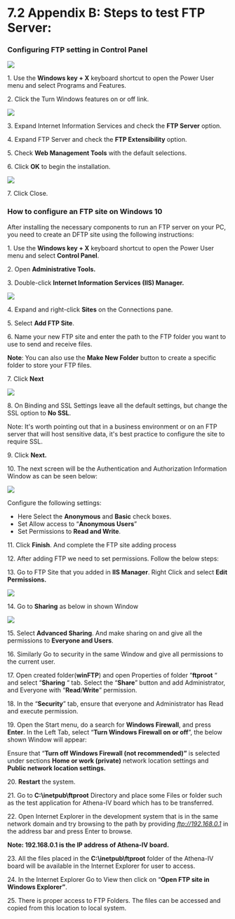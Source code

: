 # 7.2	Appendix B: Steps to test FTP Server:

### Configuring FTP setting in Control Panel

![](broken-reference)

1\.	Use the **Windows key + X** keyboard shortcut to open the Power User menu and select Programs and Features.

2\.	Click the Turn Windows features on or off link.

![](broken-reference)

3\.	Expand Internet Information Services and check the **FTP Server** option.

4\.	Expand FTP Server and check the **FTP Extensibility** option.

5\.	Check **Web Management Tools** with the default selections.

6\.	Click **OK** to begin the installation.

![](broken-reference)

7\.	Click Close.

### **How to configure an FTP site on Windows 10**&#xD;

After installing the necessary components to run an FTP server on your PC, you need to create an DFTP site using the following instructions:

1\.	Use the **Windows key + X** keyboard shortcut to open the Power User menu and select **Control Panel**.

2\.	Open **Administrative Tools.**

3\.	Double-click **Internet Information Services (IIS) Manager.**

![](broken-reference)

4\.	Expand and right-click **Sites** on the Connections pane.

5\.	Select **Add FTP Site**.

6\.	Name your new FTP site and enter the path to the FTP folder you want to use to send and receive files.

**Note**: You can also use the **Make New Folder** button to create a specific folder to store your FTP files.

7\.	Click **Next**

![](broken-reference)

8\.	On Binding and SSL Settings leave all the default settings, but change the SSL option to **No SSL**.

Note: It's worth pointing out that in a business environment or on an FTP server that will host sensitive data, it's best practice to configure the site to require SSL.

9\.	Click **Next.**

10\.	The next screen will be the Authentication and Authorization Information Window as can be seen below:

![](broken-reference)

Configure the following settings:&#x20;

* Here Select the **Anonymous** and **Basic** check boxes.&#x20;
* Set Allow access to “**Anonymous Users**”&#x20;
* Set Permissions to **Read and Write**.&#x20;

11\.	Click **Finish**. And complete the FTP site adding process

12\.	After adding FTP we need to set permissions. Follow the below steps:

13\.	Go to FTP Site that you added in **IIS Manager**. Right Click and select **Edit Permissions.**

![](broken-reference)

14\.	Go to **Sharing** as below in shown Window

![](broken-reference)

15\.	Select **Advanced Sharing**. And make sharing on and give all the permissions to **Everyone and Users**.

16\.	Similarly Go to security in the same Window and give all permissions to the current user.

17\.	Open created folder(**winFTP**) and open Properties of folder “**ftproot** “ and select “**Sharing** “ tab. Select the “**Share**” button and add Administrator, and Everyone with “**Read**/**Write**” permission.

18\.	In the “**Security**” tab, ensure that everyone and Administrator has Read and execute permission.&#x20;

19\.	Open the Start menu, do a search for **Windows Firewall**, and press **Enter**. In the Left Tab, select “**Turn Windows Firewall on or off**”, the below shown Window will appear:

Ensure that “**Turn off Windows Firewall (not recommended)”** is selected under sections **Home or work (private)** network location settings and **Public network location settings.**

20\.	**Restart** the system.

21\.	Go to **C:\inetpub\ftproot** Directory and place some Files or folder such as the test application for Athena-IV board which has to be transferred.

22\.	Open Internet Explorer in the development system that is in the same network domain and try browsing to the path by providing _ftp://192.168.0.1_ in the address bar and press Enter to browse.

**Note: 192.168.0.1 is the IP address of Athena-IV board.**

23\.	All the files placed in the **C:\inetpub\ftproot** folder of the Athena-IV board will be available in the Internet Explorer for user to access.

24\.	In the Internet Explorer Go to View then click on “**Open FTP site in Windows Explorer”**.

25\.	There is proper access to FTP Folders. The files can be accessed and copied from this location to local system.















